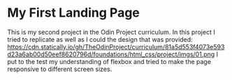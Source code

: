# My First Landing Page
This is my second project in the Odin Project curriculum. In this project I tried to replicate as well as I could the design that was provided: 
https://cdn.statically.io/gh/TheOdinProject/curriculum/81a5d553f4073e593d23a6ab00d50eef8620796d/foundations/html_css/project/imgs/01.png
I put to the test my understanding of flexbox and tried to make the page responsive to different screen sizes.
